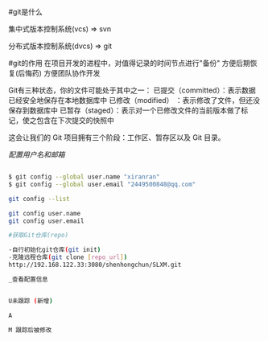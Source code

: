 \#git是什么

集中式版本控制系统(vcs) => svn

分布式版本控制系统(dvcs) => git

#git的作用
在项目开发的进程中，对值得记录的时间节点进行"备份" 方便后期恢复(后悔药)
方便团队协作开发

Git有三种状态，你的文件可能处于其中之一：
 已提交（committed）：表示数据已经安全地保存在本地数据库中
 已修改（modified） ：表示修改了文件，但还没保存到数据库中
 已暂存（staged）：表示对一个已修改文件的当前版本做了标记，使之包含在下次提交的快照中

这会让我们的 Git 项目拥有三个阶段：工作区、暂存区以及 Git 目录。

_配置用户名和邮箱_
```bash

$ git config --global user.name "xiranran"
$ git config --global user.email "2449500848@qq.com"

git config --list

git config user.name
git config user.email

#获取Git仓库(repo)

-自行初始化git仓库(git init)
-克隆远程仓库(git clone [repo_url])
http://192.168.122.33:3080/shenhongchun/SLXM.git

_查看配置信息


U未跟踪 (新增)

A 

M 跟踪后被修改